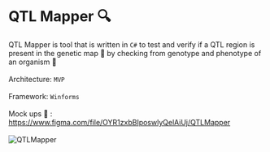 # QTL Mapper  :mag:
QTL Mapper is tool that is written in `C#` to test and verify if a QTL region is present in the genetic map :scroll: by checking from genotype and phenotype of an organism :bug:\
<br/>
Architecture: `MVP` \
<br/>
Framework: `Winforms`\
<br/>
Mock ups :balloon: : https://www.figma.com/file/OYR1zxbBIposwlyQelAiUj/QTLMapper
<br/>
<br/>
![QTLMapper](https://user-images.githubusercontent.com/15849186/105042009-686eed00-5a6c-11eb-9727-94692f9767c6.png)
<br/>



